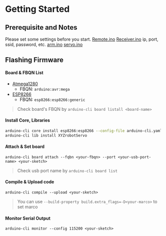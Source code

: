 # Getting Started
## Prerequisite and Notes
Please set some settings before you start.
[Remote.ino](./Remote/Remote.ino) 
[Receiver.ino](./Receiver/Receiver.ino)
ip, port, ssid, password, etc.
[arm.ino](./arm/arm.ino)
[servo.ino](./arm/servo.ino)

## Flashing Firmware
#### Board & FBQN List
- [Atmega1280](https://www.microchip.com/wwwproducts/en/ATmega1280)
    - FBQN: `arduino:avr:mega`
- [ESP8266](https://github.com/esp8266/Arduino)
    - FBQN: `esp8266:esp8266:generic`
> Check board's FBQN by `arduino-cli board listall <board-name>`

#### Install Core, Libraries
```bash
arduino-cli core install esp8266:esp8266 --config-file arduino-cli.yaml
arduino-cli lib install XYZrobotServo
```

#### Attach & Set board
```
arduino-cli board attach --fqbn <your-fbqn> --port <your-usb-port-name> <your-sketch>
```
> Check usb port name by `arduino-cli board list`

#### Compile & Upload code
```
arduino-cli compile --upload <your-sketch> 
```
> You can use `--build-property build.extra_flags=-D<your-marco>` to set marco

#### Monitor Serial Output
```
arduino-cli monitor --config 115200 <your-sketch>
```